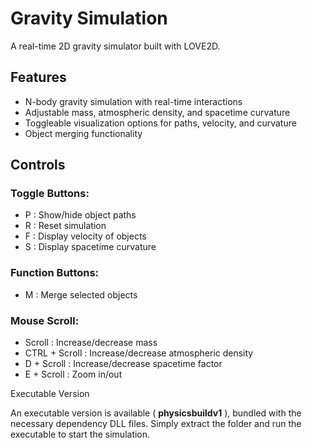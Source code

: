 # Gravity Simulation
A real-time 2D gravity simulator built with LOVE2D.

## Features
- N-body gravity simulation with real-time interactions
- Adjustable mass, atmospheric density, and spacetime curvature
- Toggleable visualization options for paths, velocity, and curvature
- Object merging functionality

## Controls

### Toggle Buttons:
- P : Show/hide object paths
- R : Reset simulation
- F : Display velocity of objects
- S : Display spacetime curvature

### Function Buttons:
- M : Merge selected objects

### Mouse Scroll:
- Scroll : Increase/decrease mass
- CTRL + Scroll : Increase/decrease atmospheric density
- D + Scroll : Increase/decrease spacetime factor
- E + Scroll : Zoom in/out


Executable Version

An executable version is available ( **physicsbuildv1** ), bundled with the necessary dependency DLL files. Simply extract the folder and run the executable to start the simulation.
